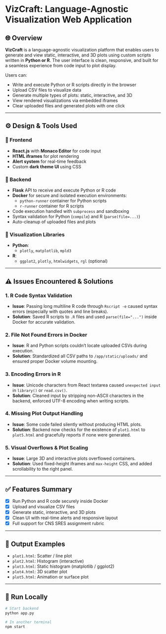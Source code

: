 # VizCraft: Language-Agnostic Visualization Web Application

## 🌐 Overview

**VizCraft** is a language-agnostic visualization platform that enables users to generate and view static, interactive, and 3D plots using custom scripts written in **Python or R**. The user interface is clean, responsive, and built for a seamless experience from code input to plot display.

Users can:
- Write and execute Python or R scripts directly in the browser
- Upload CSV files to visualize data
- Generate multiple types of plots: static, interactive, and 3D
- View rendered visualizations via embedded iframes
- Clear uploaded files and generated plots with one click

---

## ⚙️ Design & Tools Used

### 🔹 Frontend
- **React.js** with **Monaco Editor** for code input
- **HTML iframes** for plot rendering
- **Alert system** for real-time feedback
- Custom **dark theme UI** using CSS

### 🔹 Backend
- **Flask** API to receive and execute Python or R code
- **Docker** for secure and isolated execution environments:
  - `python-runner` container for Python scripts
  - `r-runner` container for R scripts
- Code execution handled with `subprocess` and sandboxing
- Syntax validation for Python (`compile`) and R (`parse(file=...)`)
- Auto-cleanup of uploaded files and plots

### 🔹 Visualization Libraries
- **Python**:
  - `plotly`, `matplotlib`, `mpld3`
- **R**:
  - `ggplot2`, `plotly`, `htmlwidgets`, `rgl` (optional)

---

## ⚠️ Issues Encountered & Solutions

### 1. **R Code Syntax Validation**
- **Issue**: Passing long multiline R code through `Rscript -e` caused syntax errors (especially with quotes and line breaks).
- **Solution**: Saved R scripts to `.R` files and used `parse(file="...")` inside Docker for accurate validation.

### 2. **File Not Found Errors in Docker**
- **Issue**: R and Python scripts couldn’t locate uploaded CSVs during execution.
- **Solution**: Standardized all CSV paths to `/app/static/uploads/` and ensured proper Docker volume mounting.

### 3. **Encoding Errors in R**
- **Issue**: Unicode characters from React textarea caused `unexpected input` in `library()` or `read.csv()`.
- **Solution**: Cleaned input by stripping non-ASCII characters in the backend, enforced UTF-8 encoding when writing scripts.

### 4. **Missing Plot Output Handling**
- **Issue**: Some code failed silently without producing HTML plots.
- **Solution**: Backend now checks for the existence of `plot1.html` to `plot5.html` and gracefully reports if none were generated.

### 5. **Visual Overflows & Plot Scaling**
- **Issue**: Large 3D and interactive plots overflowed containers.
- **Solution**: Used fixed-height iframes and `max-height` CSS, and added scrollability to the right panel.

---

## ✅ Features Summary

- [x] Run Python and R code securely inside Docker
- [x] Upload and visualize CSV files
- [x] Generate static, interactive, and 3D plots
- [x] Clean UI with real-time alerts and responsive layout
- [x] Full support for CNS SRES assignment rubric

---

## 📁 Output Examples
- `plot1.html`: Scatter / line plot
- `plot2.html`: Histogram (interactive)
- `plot3.html`: Static histogram (matplotlib / ggplot2)
- `plot4.html`: 3D scatter plot
- `plot5.html`: Animation or surface plot

---

## 🚀 Run Locally

```bash
# Start backend
python app.py

# In another terminal
npm start
